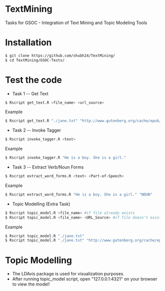 # TextMining
Tasks for GSOC - Integration of Text Mining and Topic Modeling Tools

# Installation
```bash
$ git clone https://github.com/shubh24/TextMining/
$ cd TextMining/GSOC-Tests/
```

# Test the code

 - Task 1 -- Get Text
 ```bash
 $ Rscript get_text.R <file_name> <url_source>
 ```
 Example
 ```bash
 $ Rscript get_text.R "./jane.txt" "http://www.gutenberg.org/cache/epub/1342/pg1342.txt"
 ```
 
 - Task 2 -- Invoke Tagger
  ```bash
  $ Rscript invoke_tagger.R <text>
  ```
  Example
  ```bash
  $ Rscript invoke_tagger.R "He is a boy. She is a girl." 
  ```
  
 - Task 3 -- Extract Verb/Noun Forms
 ```bash 
 $ Rscript extract_word_forms.R <text> <Part-of-Speech>
 ```
 Example
  ```bash
  $ Rscript extract_word_forms.R "He is a boy. She is a girl." "NOUN"
  ```
    
 - Topic Modelling (Extra Task)
 ```bash 
 $ Rscript topic_model.R <file_name> #if file already exists
 $ Rscript topic_model.R <file_name> <URL_Source> #if file doesn't exist, first extract.
 ```

 Example
 ```bash
 $ Rscript topic_model.R "./jane.txt"
 $ Rscript topic_model.R "./jane.txt" "http://www.gutenberg.org/cache/epub/1342/pg1342.txt"  
 ```
  
 # Topic Modelling
 
 - The LDAvis package is used for visualization purposes.
 - After running topic_model script, open "127.0.0.1:4321" on your browser to view the model!
